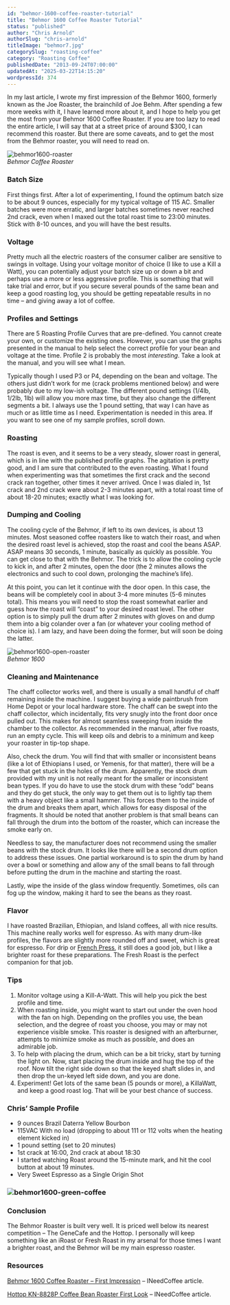 ```yaml
---
id: "behmor-1600-coffee-roaster-tutorial"
title: "Behmor 1600 Coffee Roaster Tutorial"
status: "published"
author: "Chris Arnold"
authorSlug: "chris-arnold"
titleImage: "behmor7.jpg"
categorySlug: "roasting-coffee"
category: "Roasting Coffee"
publishedDate: "2013-09-24T07:00:00"
updatedAt: "2025-03-22T14:15:20"
wordpressId: 374
---
```


In my last article, I wrote my first impression of the Behmor 1600, formerly known as the Joe Roaster, the brainchild of Joe Behm. After spending a few more weeks with it, I have learned more about it, and I hope to help you get the most from your Behmor 1600 Coffee Roaster. If you are too lazy to read the entire article, I will say that at a street price of around $300, I can recommend this roaster. But there are some caveats, and to get the most from the Behmor roaster, you will need to read on.

![behmor1600-roaster](behmor1600-roaster-650x434.jpg)  
*Behmor Coffee Roaster*

### Batch Size

First things first. After a lot of experimenting, I found the optimum batch size to be about 9 ounces, especially for my typical voltage of 115 AC. Smaller batches were more erratic, and larger batches sometimes never reached 2nd crack, even when I maxed out the total roast time to 23:00 minutes. Stick with 8-10 ounces, and you will have the best results.

### Voltage

Pretty much all the electric roasters of the consumer caliber are sensitive to swings in voltage. Using your voltage monitor of choice (I like to use a Kill a Watt), you can potentially adjust your batch size up or down a bit and perhaps use a more or less aggressive profile. This is something that will take trial and error, but if you secure several pounds of the same bean and keep a good roasting log, you should be getting repeatable results in no time – and giving away a lot of coffee.

### Profiles and Settings

There are 5 Roasting Profile Curves that are pre-defined. You cannot create your own, or customize the existing ones. However, you can use the graphs presented in the manual to help select the correct profile for your bean and voltage at the time. Profile 2 is probably the most *interesting*. Take a look at the manual, and you will see what I mean.

Typically though I used P3 or P4, depending on the bean and voltage. The others just didn’t work for me (crack problems mentioned below) and were probably due to my low-ish voltage. The different pound settings (1/4lb, 1/2lb, 1lb) will allow you more max time, but they also change the different segments a bit. I always use the 1 pound setting, that way I can have as much or as little time as I need. Experimentation is needed in this area. If you want to see one of my sample profiles, scroll down.

### Roasting

The roast is even, and it seems to be a very steady, slower roast in general, which is in line with the published profile graphs. The agitation is pretty good, and I am sure that contributed to the even roasting. What I found when experimenting was that sometimes the first crack and the second crack ran together, other times it never arrived. Once I was dialed in, 1st crack and 2nd crack were about 2-3 minutes apart, with a total roast time of about 18-20 minutes; exactly what I was looking for.

### Dumping and Cooling

The cooling cycle of the Behmor, if left to its own devices, is about 13 minutes. Most seasoned coffee roasters like to watch their roast, and when the desired roast level is achieved, stop the roast and cool the beans ASAP. ASAP means 30 seconds, 1 minute, basically as quickly as possible. You can get close to that with the Behmor. The trick is to allow the cooling cycle to kick in, and after 2 minutes, open the door (the 2 minutes allows the electronics and such to cool down, prolonging the machine’s life).

At this point, you can let it continue with the door open. In this case, the beans will be completely cool in about 3-4 more minutes (5-6 minutes total). This means you will need to stop the roast somewhat earlier and guess how the roast will “coast” to your desired roast level. The other option is to simply pull the drum after 2 minutes with gloves on and dump them into a big colander over a fan (or whatever your cooling method of choice is). I am lazy, and have been doing the former, but will soon be doing the latter.

![behmor1600-open-roaster](behmor1600-open-roaster-650x434.jpg)  
*Behmor 1600*

### Cleaning and Maintenance

The chaff collector works well, and there is usually a small handful of chaff remaining inside the machine. I suggest buying a wide paintbrush from Home Depot or your local hardware store. The chaff can be swept into the chaff collector, which incidentally, fits very snugly into the front door once pulled out. This makes for almost seamless sweeping from inside the chamber to the collector. As recommended in the manual, after five roasts, run an empty cycle. This will keep oils and debris to a minimum and keep your roaster in tip-top shape.

Also, check the drum. You will find that with smaller or inconsistent beans (like a lot of Ethiopians I used, or Yemenis, for that matter), there will be a few that get stuck in the holes of the drum. Apparently, the stock drum provided with my unit is not really meant for the smaller or inconsistent bean types. If you do have to use the stock drum with these “odd” beans and they do get stuck, the only way to get them out is to lightly tap them with a heavy object like a small hammer. This forces them to the inside of the drum and breaks them apart, which allows for easy disposal of the fragments. It should be noted that another problem is that small beans can fall through the drum into the bottom of the roaster, which can increase the smoke early on.

Needless to say, the manufacturer does not recommend using the smaller beans with the stock drum. It looks like there will be a second drum option to address these issues. One partial workaround is to spin the drum by hand over a bowl or something and allow any of the small beans to fall through before putting the drum in the machine and starting the roast.

Lastly, wipe the inside of the glass window frequently. Sometimes, oils can fog up the window, making it hard to see the beans as they roast.

### Flavor

I have roasted Brazilian, Ethiopian, and Island coffees, all with nice results. This machine really works well for espresso. As with many drum-like profiles, the flavors are slightly more rounded off and sweet, which is great for espresso. For drip or [French Press](/press-pot-tutorial/), it still does a good job, but I like a brighter roast for these preparations. The Fresh Roast is the perfect companion for that job.

### Tips

1.  Monitor voltage using a Kill-A-Watt. This will help you pick the best profile and time.
2.  When roasting inside, you might want to start out under the oven hood with the fan on high. Depending on the profiles you use, the bean selection, and the degree of roast you choose, you may or may not experience visible smoke. This roaster is designed with an afterburner, attempts to minimize smoke as much as possible, and does an admirable job.
3.  To help with placing the drum, which can be a bit tricky, start by turning the light on. Now, start placing the drum inside and hug the top of the roof. Now tilt the right side down so that the keyed shaft slides in, and then drop the un-keyed left side down, and you are done.
4.  Experiment! Get lots of the same bean (5 pounds or more), a KillaWatt, and keep a good roast log. That will be your best chance of success.

### Chris’ Sample Profile

-   9 ounces Brazil Daterra Yellow Bourbon
-   115VAC With no load (dropping to about 111 or 112 volts when the heating element kicked in)
-   1 pound setting (set to 20 minutes)
-   1st crack at 16:00, 2nd crack at about 18:30
-   I started watching Roast around the 15-minute mark, and hit the cool button at about 19 minutes.
-   Very Sweet Espresso as a Single Origin Shot

### ![behmor1600-green-coffee](behmor1600-green-coffee-650x434.jpg)

### Conclusion

The Behmor Roaster is built very well. It is priced well below its nearest competition – The GeneCafe and the Hottop. I personally will keep something like an iRoast or Fresh Roast in my arsenal for those times I want a brighter roast, and the Behmor will be my main espresso roaster.

### Resources

[Behmor 1600 Coffee Roaster – First Impression](/behmor-1600-coffee-roaster-first-impression/) – INeedCoffee article.

[Hottop KN-8828P Coffee Bean Roaster First Look](/hottop-kn-8828p-coffee-bean-roaster-first-look/) – INeedCoffee article.
